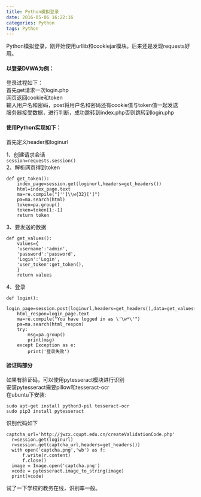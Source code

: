 ```yaml
---
title: Python模拟登录
date: 2016-05-06 16:22:16
categories: Python
tags: Python
---
```


Python模拟登录，刚开始使用urllib和cookiejar模块。后来还是发现requests好用。
<!---more-->
#### 以登录DVWA为例：
登录过程如下：  
首先get请求一次login.php  
网页返回cookie和token  
输入用户名和密码，post将用户名和密码还有cookie值与token值一起发送  
服务器接受数据，进行判断，成功跳转到index.php否则跳转到login.php


#### 使用Python实现如下：

首先定义header和loginurl

1、创建请求会话  
`session=requests.session()
`  
2、解析网页得到token
```
def get_token():
    index_page=session.get(loginurl,headers=get_headers())
    html=index_page.text
    ma=re.compile("['']\\w{32}[']")
    pa=ma.search(html)
    token=pa.group()
    token=token[1:-1]
    return token
```
3、要发送的数据
```
def get_values():
    values={
    'username':'admin',
    'password':'password',
    'Login':'Login',
    'user_token':get_token(),
    }
    return values

```

4、登录
```
def login():
    login_page=session.post(loginurl,headers=get_headers(),data=get_values())
    html_respon=login_page.text
    ma=re.compile("You have logged in as \'\w*\'")
    pa=ma.search(html_respon)
    try:
        msg=pa.group()
        print(msg)
    except Exception as e:
        print('登录失败')

```


#### 验证码部分
如果有验证码，可以使用pytesseract模块进行识别  
安装pytesseract需要pillow和tesseract-ocr  
在ubuntu下安装:  
```
sudo apt-get install python3-pil tesseract-ocr    
sudo pip3 install pytesseract
```

识别代码如下
```
captcha_url='http://jwzx.cqupt.edu.cn/createValidationCode.php'
  r=session.get(loginurl)
  r=session.get(captcha_url,headers=get_headers())
  with open('captcha.png','wb') as f:
      f.write(r.content)
      f.close()
  image = Image.open('captcha.png')
  vcode = pytesseract.image_to_string(image)
  print(vcode)
```

试了一下学校的教务在线，识别率一般。

